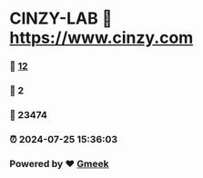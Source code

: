 # CINZY-LAB :link: https://www.cinzy.com 
### :page_facing_up: [12](https://www.cinzy.com/tag.html) 
### :speech_balloon: 2 
### :hibiscus: 23474 
### :alarm_clock: 2024-07-25 15:36:03 
### Powered by :heart: [Gmeek](https://github.com/Meekdai/Gmeek)
